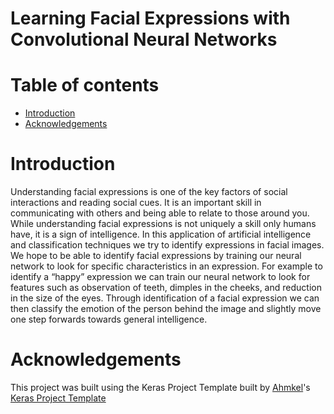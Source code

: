 ﻿# Learning Facial Expressions with Convolutional Neural Networks

# Table of contents

- [Introduction](#introduction)
- [Acknowledgements](#acknowledgements)


# Introduction
Understanding facial expressions is one of the key factors of social interactions and reading social cues. It is an important skill in communicating with others and being able to relate to those around you. While understanding facial expressions is not uniquely a skill only humans have, it is a sign of intelligence. In this application of artificial intelligence and classification techniques we try to identify expressions in facial images. We hope to be able to identify facial expressions by training our neural network to look for specific characteristics in an expression. For example to identify a “happy” expression we can train our neural network to look for features such as observation of teeth, dimples in the cheeks, and reduction in the size of the eyes. Through identification of a facial expression we can then classify the emotion of the person behind the image and slightly move one step forwards towards general intelligence.

# Acknowledgements
This project was built using the Keras Project Template built by [Ahmkel](https://github.com/Ahmkel)'s [Keras Project Template](https://github.com/Ahmkel/Keras-Project-Template)

